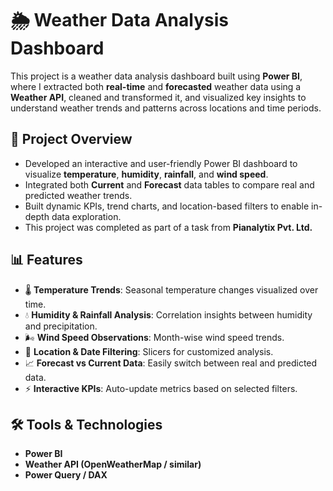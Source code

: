 # 🌦️ Weather Data Analysis Dashboard

This project is a weather data analysis dashboard built using **Power BI**, where I extracted both **real-time** and **forecasted** weather data using a **Weather API**, cleaned and transformed it, and visualized key insights to understand weather trends and patterns across locations and time periods.

## 📌 Project Overview

- Developed an interactive and user-friendly Power BI dashboard to visualize **temperature**, **humidity**, **rainfall**, and **wind speed**.
- Integrated both **Current** and **Forecast** data tables to compare real and predicted weather trends.
- Built dynamic KPIs, trend charts, and location-based filters to enable in-depth data exploration.
- This project was completed as part of a task from **Pianalytix Pvt. Ltd.**

## 📊 Features

- 🌡️ **Temperature Trends**: Seasonal temperature changes visualized over time.
- 💧 **Humidity & Rainfall Analysis**: Correlation insights between humidity and precipitation.
- 🌬️ **Wind Speed Observations**: Month-wise wind speed trends.
- 🧭 **Location & Date Filtering**: Slicers for customized analysis.
- 📈 **Forecast vs Current Data**: Easily switch between real and predicted data.
- ⚡ **Interactive KPIs**: Auto-update metrics based on selected filters.

## 🛠️ Tools & Technologies

- **Power BI**
- **Weather API (OpenWeatherMap / similar)**
- **Power Query / DAX**




